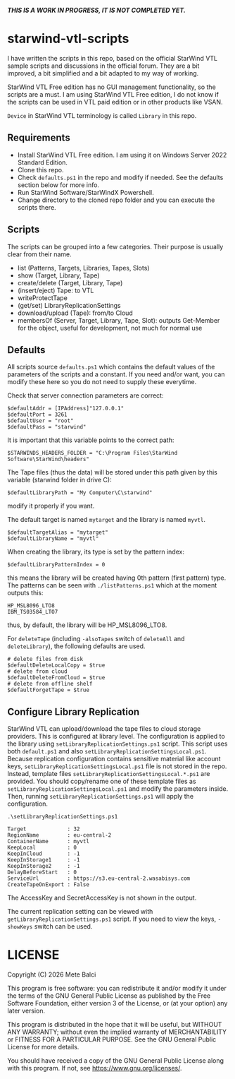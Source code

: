 ***THIS IS A WORK IN PROGRESS, IT IS NOT COMPLETED YET.***

# starwind-vtl-scripts

I have written the scripts in this repo, based on the official StarWind VTL sample scripts and discussions in the official forum. They are a bit improved, a bit simplified and a bit adapted to my way of working.

StarWind VTL Free edition has no GUI management functionality, so the scripts are a must. I am using StarWind VTL Free edition, I do not know if the scripts can be used in VTL paid edition or in other products like VSAN.

`Device` in StarWind VTL terminology is called `Library` in this repo.

## Requirements

- Install StarWind VTL Free edition. I am using it on Windows Server 2022 Standard Edition.
- Clone this repo.
- Check `defaults.ps1` in the repo and modify if needed. See the defaults section below for more info.
- Run StarWind Software/StarWindX Powershell.
- Change directory to the cloned repo folder and you can execute the scripts there.

## Scripts

The scripts can be grouped into a few categories. Their purpose is usually clear from their name.

- list (Patterns, Targets, Libraries, Tapes, Slots)
- show (Target, Library, Tape)
- create/delete (Target, Library, Tape)
- (insert/eject) Tape: to VTL
- writeProtectTape
- (get/set) LibraryReplicationSettings
- download/upload (Tape): from/to Cloud
- membersOf (Server, Target, Library, Tape, Slot): outputs Get-Member for the object, useful for development, not much for normal use

## Defaults

All scripts source `defaults.ps1` which contains the default values of the parameters of the scripts and a constant. If you need and/or want, you can modify these here so you do not need to supply these everytime.

Check that server connection parameters are correct:

```
$defaultAddr = [IPAddress]"127.0.0.1"
$defaultPort = 3261
$defaultUser = "root"
$defaultPass = "starwind"
```

It is important that this variable points to the correct path: 

```
$STARWINDS_HEADERS_FOLDER = "C:\Program Files\StarWind Software\StarWind\headers"
```

The Tape files (thus the data) will be stored under this path given by this variable (starwind folder in drive C):

```
$defaultLibraryPath = "My Computer\C\starwind"
```

modify it properly if you want.

The default target is named `mytarget` and the library is named `myvtl`.

```
$defaultTargetAlias = "mytarget"
$defaultLibraryName = "myvtl"
```

When creating the library, its type is set by the pattern index:

```
$defaultLibraryPatternIndex = 0
```

this means the library will be created having 0th pattern (first pattern) type. The patterns can be seen with `./listPatterns.ps1` which at the moment outputs this:

```
HP_MSL8096_LTO8
IBM_TS03584_LTO7
```

thus, by default, the library will be HP_MSL8096_LTO8.

For `deleteTape` (including `-alsoTapes` switch of `deleteAll` and `deleteLibrary`), the following defaults are used.

```
# delete files from disk
$defaultDeleteLocalCopy = $true
# delete from cloud
$defaultDeleteFromCloud = $true
# delete from offline shelf
$defaultForgetTape = $true
```

## Configure Library Replication

StarWind VTL can upload/download the tape files to cloud storage providers. This is configured at library level. The configuration is applied to the library using `setLibraryReplicationSettings.ps1` script. This script uses both `default.ps1` and also `setLibraryReplicationSettingsLocal.ps1`. Because replication configuration contains sensitive material like account keys, `setLibraryReplicationSettingsLocal.ps1` file is not stored in the repo. Instead, template files `setLibraryReplicationSettingsLocal.*.ps1` are provided. You should copy/rename one of these template files as `setLibraryReplicationSettingsLocal.ps1` and modify the parameters inside. Then, running `setLibraryReplicationSettings.ps1` will apply the configuration.

```
.\setLibraryReplicationSettings.ps1

Target             : 32
RegionName         : eu-central-2
ContainerName      : myvtl
KeepLocal          : 0
KeepInCloud        : -1
KeepInStorage1     : -1
KeepInStorage2     : -1
DelayBeforeStart   : 0
ServiceUrl         : https://s3.eu-central-2.wasabisys.com
CreateTapeOnExport : False
```

The AccessKey and SecretAccessKey is not shown in the output.

The current replication setting can be viewed with `getLibraryReplicationSettings.ps1` script. If you need to view the keys, `-showKeys` switch can be used.

# LICENSE

Copyright (C) 2026 Mete Balci

This program is free software: you can redistribute it and/or modify
it under the terms of the GNU General Public License as published by
the Free Software Foundation, either version 3 of the License, or
(at your option) any later version.

This program is distributed in the hope that it will be useful,
but WITHOUT ANY WARRANTY; without even the implied warranty of
MERCHANTABILITY or FITNESS FOR A PARTICULAR PURPOSE.  See the
GNU General Public License for more details.

You should have received a copy of the GNU General Public License
along with this program.  If not, see <https://www.gnu.org/licenses/>.